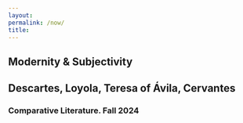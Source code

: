 ```yaml
--- 
layout: 
permalink: /now/
title:
---
```


<link rel="stylesheet" href="https://unpkg.com/tachyons@4.12.0/css/tachyons.min.css"/>
<article class="vh-100 dt w-100 bg-dark-pink">
  <div class="dtc v-mid tc yellow ph3 ph4-l">
    <h1 class="f6 f2-m f-subheadline-l fw6 tc helvetica">Modernity & Subjectivity</h1>
    <h2 class="f5 f2-m f-subheadline-l white .i fw5 tc athelas">Descartes, Loyola, Teresa of Ávila, Cervantes</h2>
            <h3 class="f2 fw7 ttu tracked lh-title mt0 mb3 avenir">Comparative Literature. Fall 2024</h3>
  </div>
</article>

    
